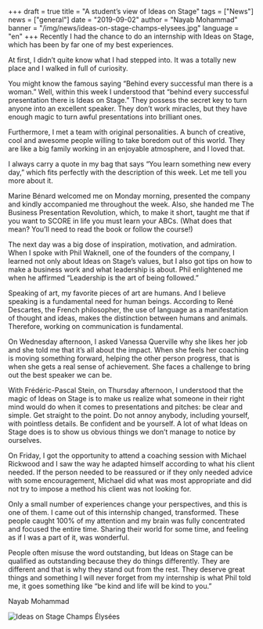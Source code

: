 +++
draft = true
title = "A student’s view of Ideas on Stage"
tags = ["News"]
news = ["general"]
date = "2019-09-02"
author = "Nayab Mohammad"
banner = "/img/news/ideas-on-stage-champs-elysees.jpg"
language = "en"
+++
Recently I had the chance to do an internship with Ideas on Stage, which has been by far one of my best experiences. 

At first, I didn’t quite know what I had stepped into. It was a totally new place and I walked in full of curiosity. 

You might know the famous saying “Behind every successful man there is a woman.”  Well, within this week I understood that “behind every successful presentation there is Ideas on Stage.” They possess the secret key to turn anyone into an excellent speaker. They don’t work miracles, but they have enough magic to turn awful presentations into brilliant ones. 

Furthermore, I met a team with original personalities. A bunch of creative, cool and awesome people willing to take boredom out of this world. They are like a big family working in an enjoyable atmosphere, and I loved that.

I always carry a quote in my bag that says “You learn something new every day,” which fits perfectly with the description of this week. Let me tell you more about it.

Marine Bénard welcomed me on Monday morning, presented the company and kindly accompanied me throughout the week. Also, she handed me The Business Presentation Revolution, which, to make it short, taught me that if you want to SCORE in life you must learn your ABCs. (What does that mean? You’ll need to read the book or follow the course!)

The next day was a big dose of inspiration, motivation, and admiration. When I spoke with Phil Waknell, one of the founders of the company, I learned not only about Ideas on Stage’s values, but I also got tips on how to make a business work and what leadership is about. Phil enlightened me when he affirmed “Leadership is the art of being followed.”
 
Speaking of art, my favorite pieces of art are humans. And I believe speaking is a fundamental need for human beings. According to René Descartes, the French philosopher, the use of language as a manifestation of thought and ideas, makes the distinction between humans and animals. Therefore, working on communication is fundamental.

On Wednesday afternoon, I asked Vanessa Querville why she likes her job and she told me that it’s all about the impact. When she feels her coaching is moving something forward, helping the other person progress, that is when she gets a real sense of achievement. She faces a challenge to bring out the best speaker we can be.
 
With Frédéric-Pascal Stein, on Thursday afternoon, I understood that the magic of Ideas on Stage is to make us realize what someone in their right mind would do when it comes to presentations and pitches: be clear and simple. Get straight to the point. Do not annoy anybody, including yourself, with pointless details. Be confident and be yourself. A lot of what Ideas on Stage does is to show us obvious things we don’t manage to notice by ourselves.

On Friday, I got the opportunity to attend a coaching session with Michael Rickwood and I saw the way he adapted himself according to what his client needed. If the person needed to be reassured or if they only needed advice with some encouragement, Michael did what was most appropriate and did not try to impose a method his client was not looking for.

Only a small number of experiences change your perspectives, and this is one of them. I came out of this internship changed, transformed. These people caught 100% of my attention and my brain was fully concentrated and focused the entire time. Sharing their world for some time, and feeling as if I was a part of it, was wonderful.

People often misuse the word outstanding, but Ideas on Stage can be qualified as outstanding because they do things differently. They are different and that is why they stand out from the rest. They deserve great things and something I will never forget from my internship is what Phil told me, it goes something like “be kind and life will be kind to you.”

Nayab Mohammad

![Ideas on Stage Champs Élysées](/img/news/ideas-on-stage-champs-elysees.jpg)